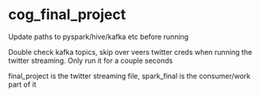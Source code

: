 # cog_final_project
Update paths to pyspark/hive/kafka etc before running
 
 
Double check kafka topics, skip over veers twitter creds when running the twitter streaming. Only run it for a couple seconds


final_project is the twitter streaming file, spark_final is the consumer/work part of it

